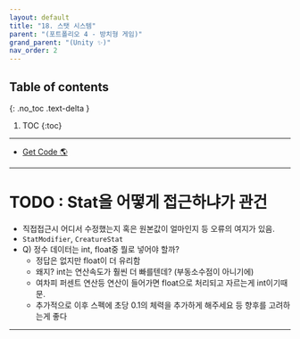 ```yaml
---
layout: default
title: "18. 스탯 시스템"
parent: "(포트폴리오 4 - 방치형 게임)"
grand_parent: "(Unity ✨)"
nav_order: 2
---
```


## Table of contents
{: .no_toc .text-delta }

1. TOC
{:toc}

---

* [Get Code 🌎](https://github.com/Arthur880708/Unity.IncrementalGame.Example/tree/7)

---

# TODO : Stat을 어떻게 접근하냐가 관건

* 직접접근시 어디서 수정했는지 혹은 원본값이 얼마인지 등 오류의 여지가 있음.
* `StatModifier`, `CreatureStat`
* Q) 정수 데이터는 int, float중 뭘로 넣어야 할까?
    * 정답은 없지만 float이 더 유리함
    * 왜지? int는 연산속도가 훨씬 더 빠를텐데? (부동소수점이 아니기에)
    * 여차피 퍼센트 연산등 연산이 들어가면 float으로 처리되고 자르는게 int이기때문.
    * 추가적으로 이후 스펙에 초당 0.1의 체력을 추가하게 해주세요 등 향후를 고려하는게 좋다

---


